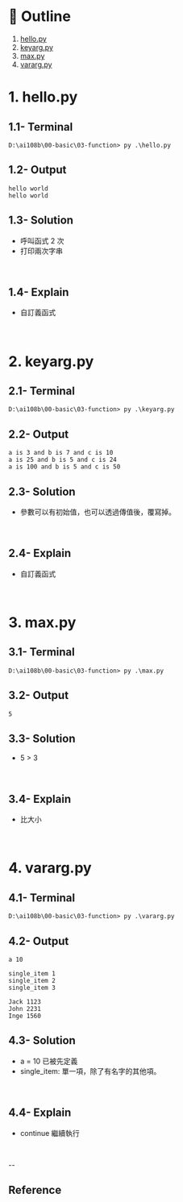 # :eyes: Outline
1. [hello.py](hello.py)
2. [keyarg.py](keyarg.py)
3. [max.py](max.py)
4. [vararg.py](vararg.py)

# 1. hello.py
## 1.1- Terminal
```
D:\ai108b\00-basic\03-function> py .\hello.py
```

## 1.2- Output
```
hello world
hello world
```

## 1.3- Solution
* 呼叫函式 2 次
* 打印兩次字串
<br>


## 1.4- Explain
* 自訂義函式
<br>


# 2. keyarg.py
## 2.1- Terminal
```
D:\ai108b\00-basic\03-function> py .\keyarg.py
```

## 2.2- Output
```
a is 3 and b is 7 and c is 10
a is 25 and b is 5 and c is 24
a is 100 and b is 5 and c is 50      
```

## 2.3- Solution
* 參數可以有初始值，也可以透過傳值後，覆寫掉。
<br>


## 2.4- Explain
* 自訂義函式
<br>



# 3. max.py
## 3.1- Terminal
```
D:\ai108b\00-basic\03-function> py .\max.py
```

## 3.2- Output
```
5
```

## 3.3- Solution
* 5 > 3
<br>


## 3.4- Explain
* 比大小
<br>

# 4. vararg.py
## 4.1- Terminal
```
D:\ai108b\00-basic\03-function> py .\vararg.py
```

## 4.2- Output
```
a 10

single_item 1
single_item 2
single_item 3

Jack 1123
John 2231
Inge 1560
```

## 4.3- Solution
* a = 10 已被先定義
* single_item: 單一項，除了有名字的其他項。
<br>


## 4.4- Explain
* continue 繼續執行
<br>



--

## Reference



